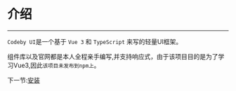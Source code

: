 # 介绍
----------------
`Codeby UI`是一个基于 `Vue 3` 和 `TypeScript` 来写的轻量UI框架。

组件库以及官网都是本人全程亲手编写,并支持响应式，由于该项目目的是为了学习Vue3,因此`该项目未发布到npm上`。

下一节:[安装](#/doc/install)